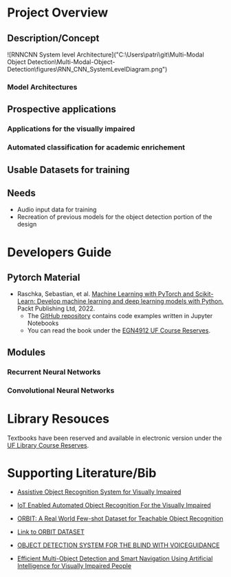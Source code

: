 # Project Overview

## Description/Concept
![RNNCNN System level Architecture]("C:\Users\patri\git\Multi-Modal Object Detection\Multi-Modal-Object-Detection\figures\RNN_CNN_SystemLevelDiagram.png")
### Model Architectures

## Prospective applications 

### Applications for the visually impaired

### Automated classification for academic enrichement

## Usable Datasets for training

## Needs
* Audio input data for training
* Recreation of previous models for the object detection portion of the design

# Developers Guide

## Pytorch Material

* Raschka, Sebastian, et al. [Machine Learning with PyTorch and Scikit-Learn: Develop machine learning and deep learning models with Python.]((https://sebastianraschka.com/blog/2022/ml-pytorch-book.html)) Packt Publishing Ltd, 2022.
  * The [GitHub repository](https://github.com/rasbt/machine-learning-book) contains code examples written in Jupyter Notebooks
  * You can read the book under the [EGN4912 UF Course Reserves](https://ares.uflib.ufl.edu/ares/ares.dll?Action=10&Form=60&Value=24221).

## Modules

### Recurrent Neural Networks

### Convolutional Neural Networks

# Library Resouces

Textbooks have been reserved and available in electronic version under the [UF Library Course Reserves](https://ares.uflib.ufl.edu/ares/ares.dll?Action=10&Form=60&Value=24221).

# Supporting Literature/Bib

* [Assistive Object Recognition System for Visually Impaired](https://www.researchgate.net/publication/345993939_Assistive_Object_Recognition_System_for_Visually_Impaired)


* [IoT Enabled Automated Object Recognition For the Visually Impaired](https://arxiv.org/abs/2104.03841)

* [ORBIT: A Real World Few-shot Dataset for Teachable Object Recognition](https://reader.elsevier.com/reader/sd/pii/S2666990021000148)

* [Link to ORBIT DATASET](https://github.com/microsoft/ORBIT-Dataset)

* [OBJECT DETECTION SYSTEM FOR THE BLIND WITH VOICEGUIDANCE](https://www.ijeast.com/papers/67-70,Tesma602,IJEAST.pdf)

* [Efficient Multi-Object Detection and Smart Navigation Using Artificial Intelligence for Visually Impaired People](https://www.mdpi.com/1099-4300/22/9/941/htm)

